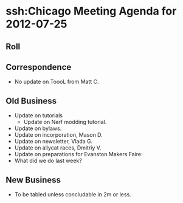 # ssh:Chicago Meeting Agenda for 2012-07-25 #

## Roll ##

## Correspondence ##
 * No update on ToooL from Matt C.
 
## Old Business ##
 * Update on tutorials
   - Update on Nerf modding tutorial.
 * Update on bylaws.
 * Update on incorporation, Mason D.
 * Update on newsletter, Vlada G.
 * Update on allycat races, Dmitriy V.
 * Update on preparations for Evanston Makers Faire:
 * What did we do last week?

## New Business ##
 * To be tabled unless concludable in 2m or less.
